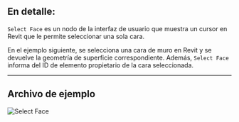 ## En detalle:
`Select Face` es un nodo de la interfaz de usuario que muestra un cursor en Revit que le permite seleccionar una sola cara.

En el ejemplo siguiente, se selecciona una cara de muro en Revit y se devuelve la geometría de superficie correspondiente. Además, `Select Face` informa del ID de elemento propietario de la cara seleccionada.
___
## Archivo de ejemplo

![Select Face](./Dynamo.Nodes.DSFaceSelection_img.jpg)
